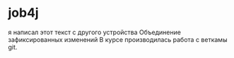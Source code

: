 # job4j
я написал этот текст с другого устройства
Объединение зафиксированных изменений
В курсе производилась работа с веткамы git.